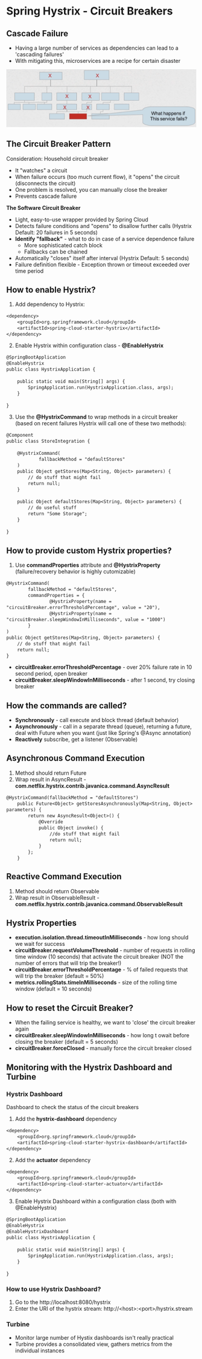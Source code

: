 # Spring Hystrix - Circuit Breakers

## Cascade Failure

* Having a large number of services as dependencies can lead to a 'cascading failures'
* With mitigating this, microservices are a recipe for certain disaster

![Cascading Failure](docs/images/cascade_failure.png)

## The Circuit Breaker Pattern

Consideration: Household circuit breaker

* It "watches" a circuit
* When failure occurs (too much current flow), it "opens" the circuit (disconnects the circuit)
* One problem is resolved, you can manually close the breaker
* Prevents cascade failure

**The Software Circuit Breaker**

* Light, easy-to-use wrapper provided by Spring Cloud
* Detects failure conditions and "opens" to disallow further calls (Hystrix Default: 20 failures in 5 seconds)
* **Identify "fallback"** - what to do in case of a service dependence failure
    * More sophisticated catch block
    * Fallbacks can be chained
* Automatically "closes" itself after interval (Hystrix Default: 5 seconds)
* Failure definition flexible - Exception thrown or timeout exceeded over time period

## How to enable Hystrix?

1. Add dependency to Hystrix:

```
<dependency>
    <groupId>org.springframework.cloud</groupId>
    <artifactId>spring-cloud-starter-hystrix</artifactId>
</dependency>
```

2. Enable Hystrix within configuration class - **@EnableHystrix**

```
@SpringBootApplication
@EnableHystrix
public class HystrixApplication {

    public static void main(String[] args) {
        SpringApplication.run(HystrixApplication.class, args);
    }

}
```

3. Use the **@HystrixCommand** to wrap methods in a circuit breaker (based on recent failures Hystrix will call one of these two methods):

```
@Component
public class StoreIntegration {

    @HystrixCommand(
            fallbackMethod = "defaultStores"
    )
    public Object getStores(Map<String, Object> parameters) {
        // do stuff that might fail
        return null;
    }

    public Object defaultStores(Map<String, Object> parameters) {
        // do useful stuff
        return "Some Storage";
    }

}
```

## How to provide custom Hystrix properties?

1. Use **commandProperties** attribute and **@HystrixProperty** (failure/recovery behavior is highly cutomizable)

```
@HystrixCommand(
        fallbackMethod = "defaultStores",
        commandProperties = {
                @HystrixProperty(name = "circuitBreaker.errorThresholdPercentage", value = "20"),
                @HystrixProperty(name = "circuitBreaker.sleepWindowInMilliseconds", value = "1000")
        }
)
public Object getStores(Map<String, Object> parameters) {
    // do stuff that might fail
    return null;
}
```

* **circuitBreaker.errorThresholdPercentage** - over 20% failure rate in 10 second period, open breaker
* **circuitBreaker.sleepWindowInMilliseconds** - after 1 second, try closing breaker

## How the commands are called?

* **Synchronously** - call execute and block thread (default behavior)
* **Asynchronously** - call in a separate thread (queue), returning a future, deal with Future when you want (just like Spring's @Async annotation)
* **Reactively** subscribe, get a listener (Observable)

## Asynchronous Command Execution

1. Method should return Future
2. Wrap result in AsyncResult<T> - **com.netflix.hystrix.contrib.javanica.command.AsyncResult**

```
@HystrixCommand(fallbackMethod = "defaultStores")
    public Future<Object> getStoresAsynchronously(Map<String, Object> parameters) {
        return new AsyncResult<Object>() {
            @Override
            public Object invoke() {
                //do stuff that might fail
                return null;
            }
        };
    }
```

## Reactive Command Execution

1. Method should return Observable
2. Wrap result in ObservableResult<T> - **com.netflix.hystrix.contrib.javanica.command.ObservableResult**

## Hystrix Properties

* **execution.isolation.thread.timeoutInMilliseconds** - how long should we wait for success
* **circuitBreaker.requestVolumeThreshold** - number of requests in rolling time window (10 seconds) that activate the circuit breaker (NOT the number of errors that will trip the breaker!)
* **circuitBreaker.errorThresholdPercentage** - % of failed requests that will trip the breaker (default = 50%)
* **metrics.rollingStats.timeInMilliseconds** - size of the rolling time window (default = 10 seconds)

## How to reset the Circuit Breaker?

* When the failing service is healthy, we want to 'close' the circuit breaker again
* **circuitBreaker.sleepWindowInMilliseconds** - how long t owait before closing the breaker (default = 5 seconds)
* **circuitBreaker.forceClosed** - manually force the circuit breaker closed

## Monitoring with the Hystrix Dashboard and Turbine

### Hystrix Dashboard

Dashboard to check the status of the circuit breakers

1. Add the **hystrix-dashboard** dependency

```
<dependency>
    <groupId>org.springframework.cloud</groupId>
    <artifactId>spring-cloud-starter-hystrix-dashboard</artifactId>
</dependency>
```

2. Add the **actuator** dependency

```
<dependency>
    <groupId>org.springframework.cloud</groupId>
    <artifactId>spring-cloud-starter-actuator</artifactId>
</dependency>
```

3. Enable Hystrix Dashboard within a configuration class (both with @EnableHystrix)

```
@SpringBootApplication
@EnableHystrix
@EnableHystrixDashboard
public class HystrixApplication {

    public static void main(String[] args) {
        SpringApplication.run(HystrixApplication.class, args);
    }

}
```

### How to use Hystrix Dashboard?

1. Go to the http://localhost:8080/hystrix
2. Enter the URI of the hystrix stream: http://\<host>:\<port>/hystrix.stream

### Turbine

* Monitor large number of Hystix dashboards isn't really practical
* Turbine provides a consolidated view, gathers metrics from the individual instances